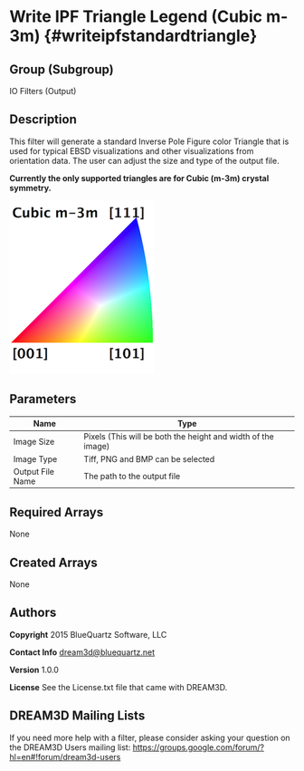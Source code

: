 Write IPF Triangle Legend (Cubic m-3m) {#writeipfstandardtriangle}
=====

## Group (Subgroup) ##
IO Filters (Output)


## Description ##
This filter will generate a standard Inverse Pole Figure color Triangle that is used for typical EBSD visualizations and other visualizations from orientation data. The user can adjust the size and type of the output file.

**Currently the only supported triangles are for Cubic (m-3m) crystal symmetry.**

![Example Output from Filter](images/IPFFilterLegend.png)

## Parameters ##
| Name             | Type |
|------------------|------|
| Image Size | Pixels (This will be both the height and width of the image) |  
| Image Type | Tiff, PNG and BMP can be selected |  
| Output File Name |  The path to the output file |


## Required Arrays ##

None

## Created Arrays ##

None

## Authors ##

**Copyright** 2015 BlueQuartz Software, LLC

**Contact Info** dream3d@bluequartz.net

**Version** 1.0.0

**License**  See the License.txt file that came with DREAM3D.


## DREAM3D Mailing Lists ##

If you need more help with a filter, please consider asking your question on the DREAM3D Users mailing list:
https://groups.google.com/forum/?hl=en#!forum/dream3d-users




